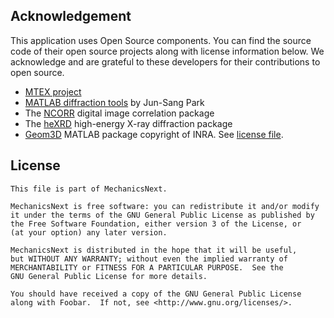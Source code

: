 
## Acknowledgement

This application uses Open Source components. You can find the source code of their open source projects along with license information below. We acknowledge and are grateful to these developers for their contributions to open source.
* [MTEX project](https://mtex-toolbox.github.io/)
* [MATLAB diffraction tools](https://github.com/junspark/matlab_tools) by Jun-Sang Park
* The [NCORR](http://ncorr.com/) digital image correlation package
* The [heXRD](https://github.com/praxes/hexrd) high-energy X-ray diffraction package
* [Geom3D](https://www.mathworks.com/matlabcentral/fileexchange/24484-geom3d) MATLAB package copyright of INRA. See [license file](https://www.mathworks.com/matlabcentral/fileexchange/24484-geom3d).

## License

    This file is part of MechanicsNext.

    MechanicsNext is free software: you can redistribute it and/or modify
    it under the terms of the GNU General Public License as published by
    the Free Software Foundation, either version 3 of the License, or
    (at your option) any later version.

    MechanicsNext is distributed in the hope that it will be useful,
    but WITHOUT ANY WARRANTY; without even the implied warranty of
    MERCHANTABILITY or FITNESS FOR A PARTICULAR PURPOSE.  See the
    GNU General Public License for more details.

    You should have received a copy of the GNU General Public License
    along with Foobar.  If not, see <http://www.gnu.org/licenses/>.
